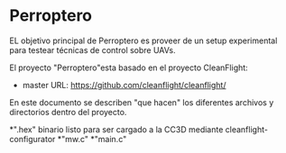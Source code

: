 # Perroptero

EL objetivo principal de Perroptero es proveer de un setup experimental para testear
técnicas de control sobre UAVs. 

El proyecto "Perroptero"esta basado en el proyecto CleanFlight: 
* master URL: https://github.com/cleanflight/cleanflight/

En este documento se describen "que hacen" los diferentes archivos y directorios dentro del proyecto.

*".hex" binario listo para ser cargado a la CC3D mediante cleanflight-configurator
*"mw.c"
*"main.c"